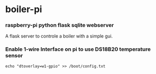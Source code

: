 # boiler-pi
### raspberry-pi python flask sqlite webserver
A flask server to controle a boiler with a simple gui.

### Enable 1-wire Interface on pi to use DS18B20 temperature sensor
```
echo "dtoverlay=w1-gpio" >> /boot/config.txt
```

